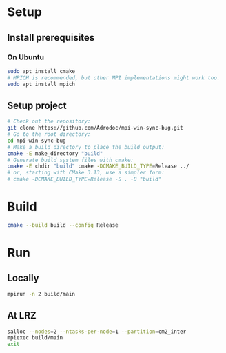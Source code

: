 # Setup

## Install prerequisites

### On Ubuntu
```bash
sudo apt install cmake
# MPICH is recommended, but other MPI implementations might work too.
sudo apt install mpich
```

## Setup project
```bash
# Check out the repository:
git clone https://github.com/Adrodoc/mpi-win-sync-bug.git
# Go to the root directory:
cd mpi-win-sync-bug
# Make a build directory to place the build output:
cmake -E make_directory "build"
# Generate build system files with cmake:
cmake -E chdir "build" cmake -DCMAKE_BUILD_TYPE=Release ../
# or, starting with CMake 3.13, use a simpler form:
# cmake -DCMAKE_BUILD_TYPE=Release -S . -B "build"
```

# Build
```bash
cmake --build build --config Release
```

# Run
## Locally
```bash
mpirun -n 2 build/main
```

## At LRZ
```bash
salloc --nodes=2 --ntasks-per-node=1 --partition=cm2_inter
mpiexec build/main
exit
```
